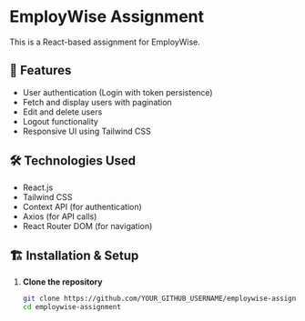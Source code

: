  
# EmployWise Assignment

This is a React-based assignment for EmployWise.

## 🚀 Features
- User authentication (Login with token persistence)
- Fetch and display users with pagination
- Edit and delete users
- Logout functionality
- Responsive UI using Tailwind CSS

## 🛠️ Technologies Used
- React.js
- Tailwind CSS
- Context API (for authentication)
- Axios (for API calls)
- React Router DOM (for navigation)

## 🏗️ Installation & Setup

1. **Clone the repository**
   ```sh
   git clone https://github.com/YOUR_GITHUB_USERNAME/employwise-assignment.git
   cd employwise-assignment
